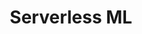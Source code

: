 ---
title: Serverless ML
menu:
  sidebar:
    name: Serverless ML
    identifier: serverlessml
    weight: 60
---